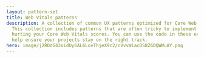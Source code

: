 ```yaml
---
layout: pattern-set
title: Web Vitals patterns
description: A collection of common UX patterns optimized for Core Web Vitals.
  This collection includes patterns that are often tricky to implement without
  hurting your Core Web Vitals scores. You can use the code in these examples to
  help ensure your projects stay on the right track.
hero: image/j2RDdG43oidUy6AL6LovThjeX9c2/nVvvWiacDS8Z6DQWWuAY.png
---
```

